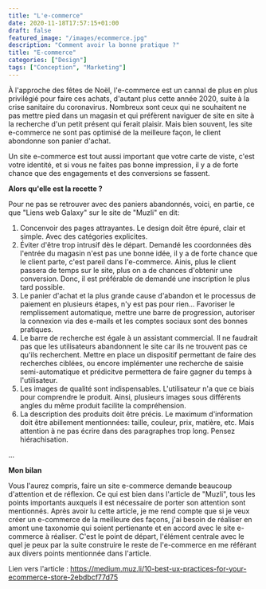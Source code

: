 ```yaml
---
title: "L'e-commerce"
date: 2020-11-18T17:57:15+01:00
draft: false
featured_image: "/images/ecommerce.jpg"
description: "Comment avoir la bonne pratique ?"
title: "E-commerce"
categories: ["Design"]
tags: ["Conception", "Marketing"]
---
```


À l'approche des fêtes de Noël, l'e-commerce est un cannal de plus en plus privilégié pour faire ces achats, d'autant plus cette année 2020, suite à la crise sanitaire du coronavirus. Nombreux sont ceux qui ne souhaitent ne pas mettre pied dans un magasin et qui préfèrent naviguer de site en site à la recherche d'un petit présent qui ferait plaisir.
Mais bien souvent, les site e-commerce ne sont pas optimisé de la meilleure façon, le client abondonne son panier d'achat.

Un site e-commerce est tout aussi important que votre carte de viste, c'est votre identité, et si vous ne faites pas bonne impression, il y a de forte chance que des engagements et des conversions se fassent.

**Alors qu'elle est la recette ?**

Pour ne pas se retrouver avec des paniers abandonnés, voici, en partie, ce que "Liens web Galaxy" sur le site de "Muzli" en dit:
1. Concenvoir des pages attrayantes.
    Le design doit être épuré, clair et simple. Avec des catégories explicites.
2. Éviter d'être trop intrusif dès le départ.
    Demandé les coordonnées dès l'entrée du magasin n'est pas une bonne idée, il y a de forte chance que le client parte, c'est pareil dans l'e-commerce. Ainis, plus le client passera de temps sur le site, plus on a de chances d'obtenir une conversion. Donc, il est préférable de demandé une inscription le plus tard possible.
3. Le panier d'achat et la plus grande cause d'abandon et le processus de paiement en plusieurs étapes, n'y est pas pour rien...
   Favoriser le remplissement automatique, mettre une barre de progression, autoriser la connexion via des e-mails et les comptes sociaux sont des bonnes pratiques.
4. Le barre de recherche est égale à un assistant commercial.
    Il ne faudrait pas que les utilisateurs abandonnent le site car ils ne trouvent pas ce qu'ils recherchent. Mettre en place un dispositif permettant de faire des recherches ciblées, ou encore implémenter une recherche de saisie semi-automatique et prédicitve permettera de faire gagner du temps à l'utilisateur.
5. Les images de qualité sont indispensables.
    L'utilisateur n'a que ce biais pour comprendre le produit. Ainsi, plusieurs images sous différents angles du même produit facilite la compréhension.
6. La description des produits doit être précis.
    Le maximum d'information doit être abillement mentionnées: taille, couleur, prix, matière, etc. Mais attention à ne pas écrire dans des paragraphes trop long. Pensez hiérachisation.

...

**Mon bilan**

Vous l'aurez compris, faire un site e-commerce demande beaucoup d'attention et de réflexion. 
Ce qui est bien dans l'article de "Muzli", tous les points importants auxquels il est nécessaire de porter son attention sont mentionnés.
Après avoir lu cette article, je me rend compte que si je veux créer un e-commerce de la meilleure des façons, j'ai besoin de réaliser en amont une taxonomie qui soient pertienante et en accord avec le site e-commerce à réaliser. C'est le point de départ, l'élément centrale avec le quel je peux par la suite construire le reste de l'e-commerce en me référant aux divers points mentionnée dans l'article.

Lien vers l'article : https://medium.muz.li/10-best-ux-practices-for-your-ecommerce-store-2ebdbcf77d75